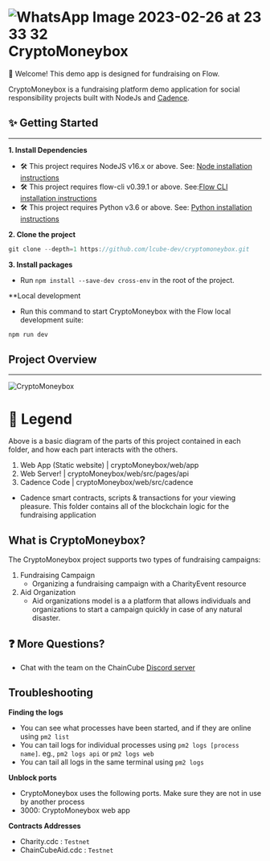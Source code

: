  # ![WhatsApp Image 2023-02-26 at 23 33 32](https://user-images.githubusercontent.com/126346134/221435741-22de6e5c-932b-4356-8c06-6aa901bdce34.jpg)  CryptoMoneybox

👋 Welcome! This demo app is designed for fundraising on Flow.

CryptoMoneybox is a fundraising platform  demo application for social responsibility projects built with NodeJs and [Cadence](https://developers.flow.com/cadence).

 ## ✨ Getting Started
-------------

**1. Install Dependencies**

- 🛠 This project requires NodeJS v16.x or above. See: [Node installation instructions](https://nodejs.org/en/)
- 🛠 This project requires flow-cli v0.39.1 or above. See:[Flow CLI installation instructions](https://developers.flow.com/tools/flow-cli)
- 🛠 This project requires Python v3.6 or above. See: [Python installation instructions](https://www.python.org/downloads/)

**2. Clone the project**
```javascript
git clone --depth=1 https://github.com/lcube-dev/cryptomoneybox.git
```
**3. Install packages**
- Run `npm install --save-dev cross-env` in the root of the project.

**Local development
- Run this command to start CryptoMoneybox with the Flow local development suite:

```javascript 
npm run dev
```

##  Project Overview
-------------

![CryptoMoneybox](https://user-images.githubusercontent.com/126346134/221440383-991392f4-cfdd-44bd-b569-a8c758b5397a.png)

# 🔎 Legend

Above is a basic diagram of the parts of this project contained in each folder, and how each part interacts with the others.

1. Web App (Static website) | cryptoMoneybox/web/app
2. Web Server! | cryptoMoneybox/web/src/pages/api
3. Cadence Code | cryptoMoneybox/web/src/cadence
- Cadence smart contracts, scripts & transactions for your viewing pleasure. This folder contains all of the blockchain logic for the fundraising application

## What is CryptoMoneybox?
The CryptoMoneybox project supports two types of fundraising campaigns:
1. Fundraising Campaign
    - Organizing a fundraising campaign with a CharityEvent resource
3. Aid Organization
    - Aid organizations model is a a platform that allows individuals and organizations to start a campaign quickly in case of any natural disaster.

## ❓ More Questions?
  - Chat with the team on the ChainCube [Discord server](https://discord.gg/pxEQq5xQph)

## Troubleshooting 
 **Finding the logs**
  - You can see what processes have been started, and if they are online using `pm2 list`
  - You can tail logs for individual processes using `pm2 logs [process name]`. eg., `pm2 logs api` or `pm2 logs web`
  - You can tail all logs in the same terminal using `pm2 logs`

**Unblock ports**
  * CryptoMoneybox uses the following ports. Make sure they are not in use by another process
  * 3000: CryptoMoneybox web app
  
**Contracts Addresses**
  * Charity.cdc :   `Testnet` 
  * ChainCubeAid.cdc :    `Testnet`
